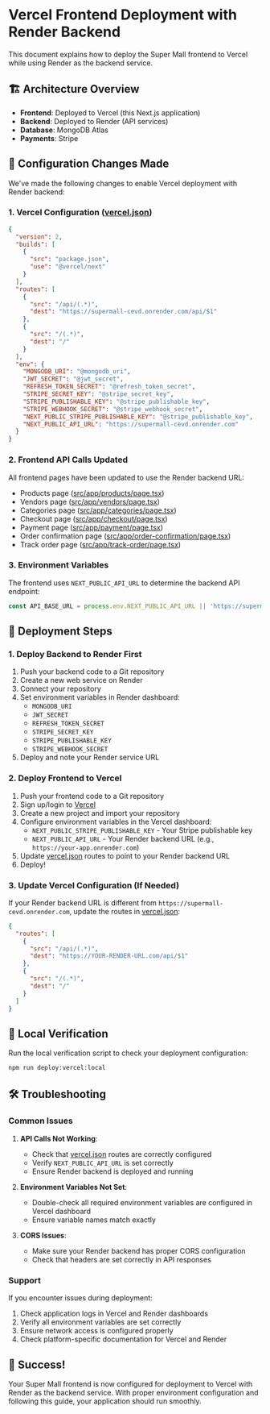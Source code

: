# Vercel Frontend Deployment with Render Backend

This document explains how to deploy the Super Mall frontend to Vercel while using Render as the backend service.

## 🏗️ Architecture Overview

- **Frontend**: Deployed to Vercel (this Next.js application)
- **Backend**: Deployed to Render (API services)
- **Database**: MongoDB Atlas
- **Payments**: Stripe

## 📁 Configuration Changes Made

We've made the following changes to enable Vercel deployment with Render backend:

### 1. Vercel Configuration ([vercel.json](vercel.json))

```json
{
  "version": 2,
  "builds": [
    {
      "src": "package.json",
      "use": "@vercel/next"
    }
  ],
  "routes": [
    {
      "src": "/api/(.*)",
      "dest": "https://supermall-cevd.onrender.com/api/$1"
    },
    {
      "src": "/(.*)",
      "dest": "/"
    }
  ],
  "env": {
    "MONGODB_URI": "@mongodb_uri",
    "JWT_SECRET": "@jwt_secret",
    "REFRESH_TOKEN_SECRET": "@refresh_token_secret",
    "STRIPE_SECRET_KEY": "@stripe_secret_key",
    "STRIPE_PUBLISHABLE_KEY": "@stripe_publishable_key",
    "STRIPE_WEBHOOK_SECRET": "@stripe_webhook_secret",
    "NEXT_PUBLIC_STRIPE_PUBLISHABLE_KEY": "@stripe_publishable_key",
    "NEXT_PUBLIC_API_URL": "https://supermall-cevd.onrender.com"
  }
}
```

### 2. Frontend API Calls Updated

All frontend pages have been updated to use the Render backend URL:

- Products page ([src/app/products/page.tsx](src/app/products/page.tsx))
- Vendors page ([src/app/vendors/page.tsx](src/app/vendors/page.tsx))
- Categories page ([src/app/categories/page.tsx](src/app/categories/page.tsx))
- Checkout page ([src/app/checkout/page.tsx](src/app/checkout/page.tsx))
- Payment page ([src/app/payment/page.tsx](src/app/payment/page.tsx))
- Order confirmation page ([src/app/order-confirmation/page.tsx](src/app/order-confirmation/page.tsx))
- Track order page ([src/app/track-order/page.tsx](src/app/track-order/page.tsx))

### 3. Environment Variables

The frontend uses `NEXT_PUBLIC_API_URL` to determine the backend API endpoint:

```typescript
const API_BASE_URL = process.env.NEXT_PUBLIC_API_URL || 'https://supermall-cevd.onrender.com';
```

## 🚀 Deployment Steps

### 1. Deploy Backend to Render First

1. Push your backend code to a Git repository
2. Create a new web service on Render
3. Connect your repository
4. Set environment variables in Render dashboard:
   - `MONGODB_URI`
   - `JWT_SECRET`
   - `REFRESH_TOKEN_SECRET`
   - `STRIPE_SECRET_KEY`
   - `STRIPE_PUBLISHABLE_KEY`
   - `STRIPE_WEBHOOK_SECRET`
5. Deploy and note your Render service URL

### 2. Deploy Frontend to Vercel

1. Push your frontend code to a Git repository
2. Sign up/login to [Vercel](https://vercel.com)
3. Create a new project and import your repository
4. Configure environment variables in the Vercel dashboard:
   - `NEXT_PUBLIC_STRIPE_PUBLISHABLE_KEY` - Your Stripe publishable key
   - `NEXT_PUBLIC_API_URL` - Your Render backend URL (e.g., `https://your-app.onrender.com`)
5. Update [vercel.json](vercel.json) routes to point to your Render backend URL
6. Deploy!

### 3. Update Vercel Configuration (If Needed)

If your Render backend URL is different from `https://supermall-cevd.onrender.com`, update the routes in [vercel.json](vercel.json):

```json
{
  "routes": [
    {
      "src": "/api/(.*)",
      "dest": "https://YOUR-RENDER-URL.com/api/$1"
    },
    {
      "src": "/(.*)",
      "dest": "/"
    }
  ]
}
```

## 🧪 Local Verification

Run the local verification script to check your deployment configuration:

```bash
npm run deploy:vercel:local
```

## 🛠️ Troubleshooting

### Common Issues

1. **API Calls Not Working**:
   - Check that [vercel.json](vercel.json) routes are correctly configured
   - Verify `NEXT_PUBLIC_API_URL` is set correctly
   - Ensure Render backend is deployed and running

2. **Environment Variables Not Set**:
   - Double-check all required environment variables are configured in Vercel dashboard
   - Ensure variable names match exactly

3. **CORS Issues**:
   - Make sure your Render backend has proper CORS configuration
   - Check that headers are set correctly in API responses

### Support

If you encounter issues during deployment:
1. Check application logs in Vercel and Render dashboards
2. Verify all environment variables are set correctly
3. Ensure network access is configured properly
4. Check platform-specific documentation for Vercel and Render

## 🎉 Success!

Your Super Mall frontend is now configured for deployment to Vercel with Render as the backend service. With proper environment configuration and following this guide, your application should run smoothly.